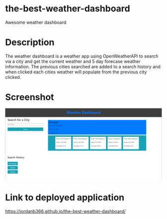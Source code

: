 # the-best-weather-dashboard
Awesome weather dashboard


# Description

The weather dashboard is a weather app using OpenWeatherAPI to search via a city and get the current weather and 5 day forecase weather information. The previous cities searched are added to a search history and when clicked each cities weather will populate from the previous city clicked.

# Screenshot

![Screenshot of app](./Assets/img/Screenshot1.png)

# Link to deployed application

https://jordanb366.github.io/the-best-weather-dashboard/